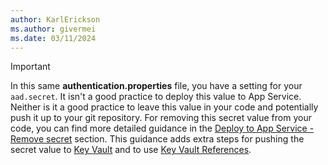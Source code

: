 ```yaml
---
author: KarlErickson
ms.author: givermei
ms.date: 03/11/2024
---
```


> [!IMPORTANT]
> In this same **authentication.properties** file, you have a setting for your `aad.secret`. It isn't a good practice to deploy this value to App Service. Neither is it a good practice to leave this value in your code and potentially push it up to your git repository. For removing this secret value from your code, you can find more detailed guidance in the [Deploy to App Service - Remove secret](../deploy-tomcat-to-app-service.md#remove-secret-values) section. This guidance adds extra steps for pushing the secret value to [Key Vault](/azure/key-vault/general/basic-concepts) and to use [Key Vault References](/azure/app-service/app-service-key-vault-references?tabs=azure-cli).
